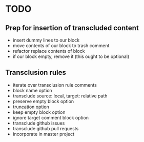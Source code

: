 TODO
====

Prep for insertion of transcluded content
-----------------------------------------

-	insert dummy lines to our block
-	move contents of our block to trash comment
-	refactor replace contents of block
-	if our block empty, remove it (this ought to be optional)

Transclusion rules
------------------

-	iterate over transclusion rule comments
-	block name option
-	transclude source: local, target: relative path
-	preserve empty block option
-	truncation option
-	keep empty block option
-	ignore target comment block option
-	transclude github issues
-	transclude github pull requests
-	incorporate in master project
